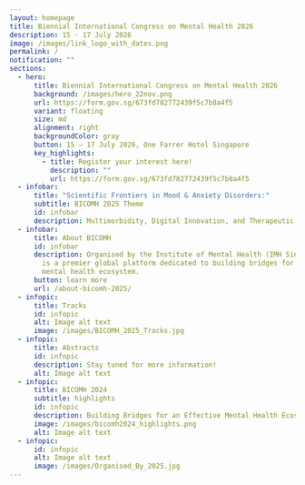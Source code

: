 ```yaml
---
layout: homepage
title: Biennial International Congress on Mental Health 2026
description: 15 - 17 July 2026
image: /images/link_logo_with_dates.png
permalink: /
notification: ""
sections:
  - hero:
      title: Biennial International Congress on Mental Health 2026
      background: /images/hero_22nov.png
      url: https://form.gov.sg/673fd782772439f5c7b8a4f5
      variant: floating
      size: md
      alignment: right
      backgroundColor: gray
      button: 15 – 17 July 2026, One Farrer Hotel Singapore
      key_highlights:
        - title: Register your interest here!
          description: ""
          url: https://form.gov.sg/673fd782772439f5c7b8a4f5
  - infobar:
      title: "Scientific Frontiers in Mood & Anxiety Disorders:"
      subtitle: BICOMH 2025 Theme
      id: infobar
      description: Multimorbidity, Digital Innovation, and Therapeutic Transformation
  - infobar:
      title: About BICOMH
      id: infobar
      description: Organised by the Institute of Mental Health (IMH Singapore) BICOMH
        is a premier global platform dedicated to building bridges for the
        mental health ecosystem.
      button: learn more
      url: /about-bicomh-2025/
  - infopic:
      title: Tracks
      id: infopic
      alt: Image alt text
      image: /images/BICOMH_2025_Tracks.jpg
  - infopic:
      title: Abstracts
      id: infopic
      description: Stay tuned for more information!
      alt: Image alt text
  - infopic:
      title: BICOMH 2024
      subtitle: highlights
      id: infopic
      description: Building Bridges for an Effective Mental Health Ecosystem
      image: /images/bicomh2024_highlights.png
      alt: Image alt text
  - infopic:
      id: infopic
      alt: Image alt text
      image: /images/Organised_By_2025.jpg
---
```

